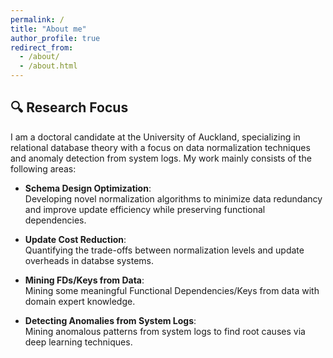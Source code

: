 ```yaml
---
permalink: /
title: "About me"
author_profile: true
redirect_from: 
  - /about/
  - /about.html
---
```

## 🔍 Research Focus
I am a doctoral candidate at the University of Auckland, specializing in relational database theory with a focus on data normalization techniques and anomaly detection from system logs. My work mainly consists of the following areas:

- **Schema Design Optimization**:  
  Developing novel normalization algorithms to minimize data redundancy and improve update efficiency while preserving functional dependencies.
  
- **Update Cost Reduction**:  
  Quantifying the trade-offs between normalization levels and update overheads in databse systems.

- **Mining FDs/Keys from Data**:  
  Mining some meaningful Functional Dependencies/Keys from data with domain expert knowledge.

- **Detecting Anomalies from System Logs**:  
  Mining anomalous patterns from system logs to find root causes via deep learning techniques.
  
